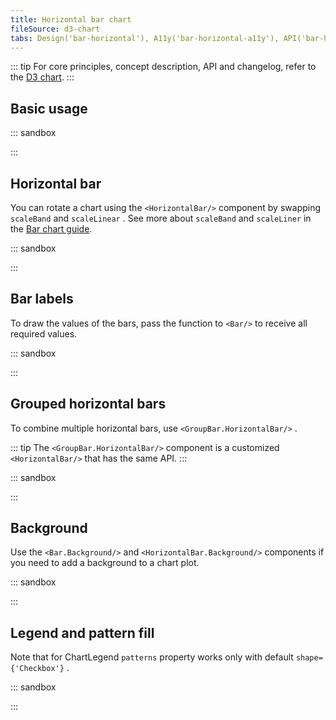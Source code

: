 ```yaml
---
title: Horizontal bar chart
fileSource: d3-chart
tabs: Design('bar-horizontal'), A11y('bar-horizontal-a11y'), API('bar-horizontal-api'), Examples('bar-horizontal-d3-code'), Changelog('d3-chart-changelog')
---
```


::: tip
For core principles, concept description, API and changelog, refer to the [D3 chart](/data-display/d3-chart/d3-chart).
:::

## Basic usage

::: sandbox

<script lang="tsx">
  export Demo from './examples/basic-usage.tsx'; 
</script>

:::

## Horizontal bar

You can rotate a chart using the `<HorizontalBar/>` component by swapping `scaleBand` and `scaleLinear` . See more about `scaleBand` and `scaleLiner` in the [Bar chart guide](/data-display/bar-chart/bar-chart-d3-code#addc35).

::: sandbox

<script lang="tsx">
  export Demo from './examples/horizontal-bar.tsx'; 
</script>

:::

## Bar labels

To draw the values of the bars, pass the function to `<Bar/>` to receive all required values.

::: sandbox

<script lang="tsx">
  export Demo from './examples/bar-labels.tsx'; 
</script>

:::

## Grouped horizontal bars

To combine multiple horizontal bars, use `<GroupBar.HorizontalBar/>` .

::: tip
The `<GroupBar.HorizontalBar/>` component is a customized `<HorizontalBar/>` that has the same API.
:::

::: sandbox

<script lang="tsx">
  export Demo from './examples/grouped-horizontal-bars.tsx'; 
</script>

:::

## Background

Use the `<Bar.Background/>` and `<HorizontalBar.Background/>` components if you need to add a background to a chart plot.

::: sandbox

<script lang="tsx">
  export Demo from './examples/background.tsx'; 
</script>

:::

## Legend and pattern fill

Note that for ChartLegend `patterns` property works only with default `shape={'Checkbox'}` .

::: sandbox

<script lang="tsx">
  export Demo from './examples/legend-and-pattern-fill.tsx'; 
</script>

:::
